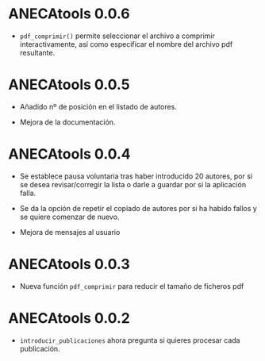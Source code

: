 # ANECAtools 0.0.6

* `pdf_comprimir()` permite seleccionar el archivo a comprimir interactivamente, así como especificar el nombre del archivo pdf resultante.


# ANECAtools 0.0.5

* Añadido nº de posición en el listado de autores.

* Mejora de la documentación.

# ANECAtools 0.0.4

* Se establece pausa voluntaria tras haber introducido 20 autores, por si se desea revisar/corregir la lista o darle a guardar por si la aplicación falla.

* Se da la opción de repetir el copiado de autores por si ha habido fallos y se quiere comenzar de nuevo.

* Mejora de mensajes al usuario


# ANECAtools 0.0.3

* Nueva función `pdf_comprimir` para reducir el tamaño de ficheros pdf

# ANECAtools 0.0.2

* `introducir_publicaciones` ahora pregunta si quieres procesar cada publicación.


